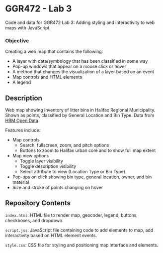 # GGR472 - Lab 3

Code and data for GGR472 Lab 3: Adding styling and interactivity to web maps with JavaScript.

### Objective

Creating a web map that contains the following:

* A layer with data/symbology that has been classified in some way
* Pop-up windows that appear on a mouse click or hover
* A method that changes the visualization of a layer based on an event
* Map controls and HTML elements
* A legend

## Description

Web map showing inventory of litter bins in Halifax Regional Municipality. Shown as points, classified by General Location and Bin Type. Data from [HRM Open Data](https://data-hrm.hub.arcgis.com/datasets/HRM::litter-bins/about).

Features include:

* Map controls
    * Search, fullscreen, zoom, and pitch options
    * Buttons to zoom to Halifax urban core and to show full map extent
* Map view options
    * Toggle layer visibility
    * Toggle description visibility
    * Select attribute to view (Location Type or Bin Type)
* Pop-ups on click showing bin type, general location, owner, and bin material
* Size and stroke of points changing on hover

## Repository Contents

`index.html`: HTML file to render map, geocoder, legend, buttons, checkboxes, and dropdown.

`script.jss`: JavaScript file containing code to add elements to map, add interactivity based on HTML element events.

`style.css`: CSS file for styling and positioning map interface and elements.